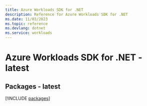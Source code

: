 ```yaml
---
title: Azure Workloads SDK for .NET
description: Reference for Azure Workloads SDK for .NET
ms.date: 11/03/2023
ms.topic: reference
ms.devlang: dotnet
ms.service: workloads
---
```

# Azure Workloads SDK for .NET - latest
## Packages - latest
[!INCLUDE [packages](workloads-index.md)]